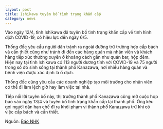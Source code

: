 ```yaml
---
layout: post
title: Ishikawa tuyên bố tình trạng khẩn cấp 
category: news
---
```

Vào ngày 12/4, tỉnh Ishikawa đã tuyên bố tình trạng khẩn cấp về tình hình dịch COVID-19, có hiệu lực đến ngày 6/5.

Thống đốc yêu cầu người dân tránh ra ngoài đường trừ trường hợp cấp bách và cần thiết cũng như tránh đi đến các hàng quán mà nhân viên và khách hàng tiếp xúc thường xuyên ở khoảng cách gần như quán bar, hộp đêm. Hiện nay tại tỉnh Ishikawa có 113 người dương tính với COVID-19 và 75 người trong số đó sinh sống tại thành phố Kanazawa, nơi nhiều hàng quán và bệnh viện được xác định là ổ dịch.

Thống đốc cũng yêu cầu các doanh nghiệp tạo môi trường cho nhân viên có thể đi làm lệch giờ hay làm việc tại nhà.

Tiếp nối lời tuyên bố này, thị trưởng thành phố Kanazawa cũng mở cuộc họp báo vào ngày 13/4 và tuyên bố tình trạng khẩn cấp tại thành phố. Ông kêu gọi người dân hạn chế đi ra khỏi phạm vi thành phố Kanazawa trừ khi có việc cấp bách và cần thiết. 

Nguồn: [Báo NHK](https://www3.nhk.or.jp/news/html/20200413/k10012383991000.html)
